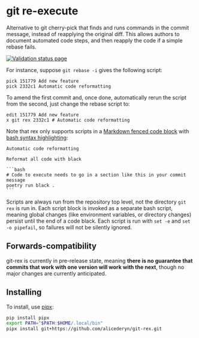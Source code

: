 git re-execute
==============

Alternative to git cherry-pick that finds and runs commands in the commit message, instead of reapplying the original diff. This allows authors to document automated code steps, and then reapply the code if a simple rebase fails.

[![Validation status page](https://github.com/alicederyn/git-rex/actions/workflows/validation.yml/badge.svg?branch=main)](https://github.com/alicederyn/git-rex/actions/workflows/validation.yml?query=branch%3Amain)

For instance, suppose `git rebase -i` gives the following script:

```
pick 151779 Add new feature
pick 2332c1 Automatic code reformatting
```

To amend the first commit and, once done, automatically rerun the script from the second, just change the rebase script to:

```
edit 151779 Add new feature
x git rex 2332c1 # Automatic code reformatting
```

Note that rex only supports scripts in a [Markdown fenced code block] with
[bash syntax highlighting]:

````
Automatic code reformatting

Reformat all code with black

```bash
# Code to execute needs to go in a section like this in your commit message
poetry run black .
```
````

Scripts are always run from the repository top level, not the directory `git rex` is run in.
Each script block is invoked as a separate bash script, meaning global changes (like environment
variables, or directory changes) persist until the end of a code black. Each script is run with
`set -e` and `set -o pipefail`, so failures will not be silently ignored.

[Markdown fenced code block]: https://www.markdownguide.org/extended-syntax/#fenced-code-blocks
[bash syntax highlighting]: https://www.markdownguide.org/extended-syntax/#syntax-highlighting


Forwards-compatibility
----------------------

git-rex is currently in pre-release state, meaning **there is no guarantee that commits that work with one version will work with the next**, though no major changes are currently anticipated.


Installing
----------

To install, use [pipx]:

```bash
pip install pipx
export PATH="$PATH:$HOME/.local/bin"
pipx install git+https://github.com/alicederyn/git-rex.git
```

[pipx]: https://pipxproject.github.io/pipx/
